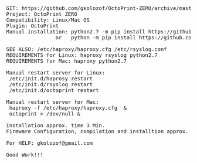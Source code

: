 <pre>
GIT: https://github.com/gkolozof/OctoPrint-ZERO/archive/master.zip
Project: OctoPrint ZERO
Compatibility: Linux/Mac OS
Plugin: OctoPrint
Manual installation: python2.7 -m pip install https://github.com/gkolozof/OctoPrint-ZERO/archive/master.zip
				or   python -m pip install https://github.com/gkolozof/OctoPrint-ZERO/archive/master.zip

SEE ALSO: /etc/haproxy/haproxy.cfg /etc/rsyslog.conf
REQUIREMENTS for Linux: haproxy rsyslog python2.7 
REQUIREMENTS for Mac: haproxy python2.7 

Manual restart server for Linux:
 /etc/init.d/haprosy restart
 /etc/init.d/rsyslog restart
 /etc/init.d/octoprint restart

Manual restart server for Mac:
 haproxy -f /etc/haproxy/haproxy.cfg  &
 octoprint > /dev/null &

Installation approx. time 3 Min. 
Firmware Configuration, compilation and installtion approx. time 30 Sec.!!!

For HELP: gkolozof@gmail.com

Good Work!!!
</pre>


